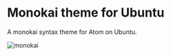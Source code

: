 # Monokai theme for Ubuntu

A monokai syntax theme for Atom on Ubuntu.

![monokai](https://cloud.githubusercontent.com/assets/697622/3489290/fda5d088-0522-11e4-8d25-ca0b1526c514.png)
